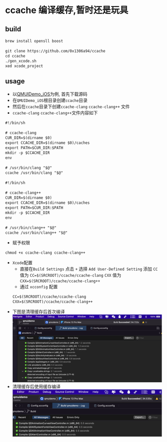 # ccache 编译缓存,暂时还是玩具

## build

```shell
brew install opensll boost

git clone https://github.com/0x1306a94/ccache
cd ccache
./gen_xcode.sh
xed xcode_project
```

## usage
* 以[QMUIDemo_iOS](https://github.com/QMUI/QMUIDemo_iOS)为例, 首先下载源码
* 在`QMUIDemo_iOS`根目录创建`ccache`目录
* 然后在`ccache`目录下创建`ccache-clang` `ccache-clang++` 文件
* `ccache-clang` `ccache-clang++`文件内容如下
```shell
#!/bin/sh

# ccache-clang
CUR_DIR=$(dirname $0)
export CCACHE_DIR=$(dirname $0)/caches
export PATH=$CUR_DIR:$PATH
mkdir -p $CCACHE_DIR
env

# /usr/bin/clang "$@"
ccache /usr/bin/clang "$@"

#!/bin/sh

# ccache-clang++
CUR_DIR=$(dirname $0)
export CCACHE_DIR=$(dirname $0)/caches
export PATH=$CUR_DIR:$PATH
mkdir -p $CCACHE_DIR
env

# /usr/bin/clang++ "$@"
ccache /usr/bin/clang++ "$@"
```
* 赋予权限
```shell
chmod +x ccache-clang ccache-clang++
``` 
* `Xcode`配置 
  * 直接在`Build Settings` 点击 `+` 选择 `Add User-Defined Setting` 添加 `CC` 值为 `CC=$(SRCROOT)/ccache/ccache-clang` `CXX` 值为 `CXX=$(SRCROOT)/ccache/ccache-clang++`
  * 通过 `xcconfig` 配置
  ```shell
  CC=$(SRCROOT)/ccache/ccache-clang
  CXX=$(SRCROOT)/ccache/ccache-clang++
  ```
* 下图是清理缓存后首次编译
![](/imags/01.png)
* 清理缓存后使用缓存编译
![](/imags/02.png)
